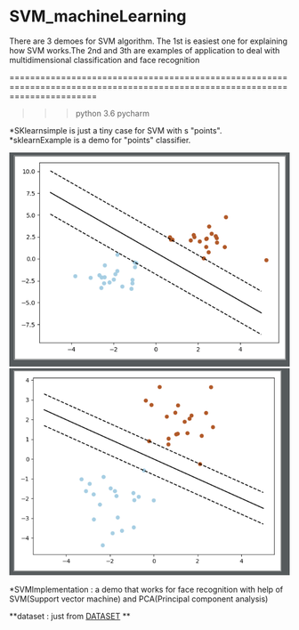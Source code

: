 # SVM_machineLearning
There are 3 demoes for SVM algorithm. The 1st is easiest one for explaining how SVM works.The 2nd and 3th are  examples of application to deal with multidimensional classification and face recognition

=============================================================================================================================
>>> python 3.6 pycharm  <br>



*SKlearnsimple is just a tiny case for SVM with s "points".<br>
*sklearnExample is a demo for "points" classifier.<br>

![](https://github.com/Alan-D-Chen/SVM_machineLearning/blob/master/SVM-1.png)
![](https://github.com/Alan-D-Chen/SVM_machineLearning/blob/master/SVM-2.png)

*SVMImplementation : a demo that works for face recognition with help of SVM(Support vector machine) and PCA(Principal component analysis)

**dataset : just from [DATASET](http://vis-www.cs.umass.edu/lfw/#deepfunnel-anchor)
**
